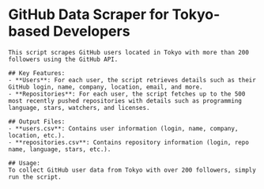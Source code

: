 # GitHub Data Scraper for Tokyo-based Developers

    This script scrapes GitHub users located in Tokyo with more than 200 followers using the GitHub API.

    ## Key Features:
    - **Users**: For each user, the script retrieves details such as their GitHub login, name, company, location, email, and more.
    - **Repositories**: For each user, the script fetches up to the 500 most recently pushed repositories with details such as programming language, stars, watchers, and licenses.

    ## Output Files:
    - **users.csv**: Contains user information (login, name, company, location, etc.).
    - **repositories.csv**: Contains repository information (login, repo name, language, stars, etc.).

    ## Usage:
    To collect GitHub user data from Tokyo with over 200 followers, simply run the script.